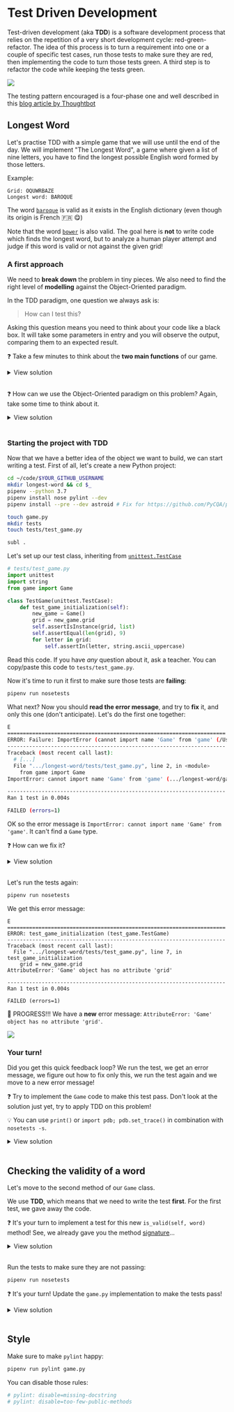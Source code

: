 # Test Driven Development

Test-driven development (aka **TDD**) is a software development process that relies on the repetition of a very short development cycle: red-green-refactor. The idea of this process is to turn a requirement into one or a couple of specific test cases, run those tests to make sure they are red, then implementing the code to turn those tests green. A third step is to refactor the code while keeping the tests green.

![](../../img/tdd.png)

The testing pattern encouraged is a four-phase one and well described in this [blog article by Thoughtbot](https://robots.thoughtbot.com/four-phase-test)

## Longest Word

Let's practise TDD with a simple game that we will use until the end of the day. We will implement "The Longest Word", a game where given a list of nine letters, you have to find the longest possible English word formed by those letters.

Example:

```
Grid: OQUWRBAZE
Longest word: BAROQUE
```

The word [`baroque`](https://en.wiktionary.org/wiki/baroque) is valid as it exists in the English dictionary (even though its origin is French 🇫🇷 😋)

Note that the word [`bower`](https://en.wiktionary.org/wiki/bower) is also valid. The goal here is **not** to write code which finds the longest word, but to analyze a human player attempt and judge if this word is valid or not against the given grid!

### A first approach

We need to **break down** the problem in tiny pieces. We also need to find the right level of **modelling** against the Object-Oriented paradigm.

In the TDD paradigm, one question we always ask is:

> How can I test this?

Asking this question means you need to think about your code like a black box. It will take some parameters in entry and you will observe the output, comparing them to an expected result.

❓ Take a few minutes to think about the **two main functions** of our game.

<details><summary>View solution</summary><p>

We need a first function to compute a grid of nine random letters:

```python
def random_grid():
    pass
```

We need another function which, given a nine letter grid, tells if a word is valid:

```python
def is_valid(word, grid):
    pass
```

</p></details>

<br>

❓ How can we use the Object-Oriented paradigm on this problem? Again, take some time to think about it.

<details><summary>View solution</summary><p>

We can create a `Game` class which will have the following blueprint:

1. Generate and hold a 9-letter random list
1. Test the validity of a word against this grid

</p></details>

<br>

### Starting the project with TDD

Now that we have a better idea of the object we want to build, we can start writing a test. First of all, let's create a new Python project:

```bash
cd ~/code/$YOUR_GITHUB_USERNAME
mkdir longest-word && cd $_
pipenv --python 3.7
pipenv install nose pylint --dev
pipenv install --pre --dev astroid # Fix for https://github.com/PyCQA/pylint/issues/2241

touch game.py
mkdir tests
touch tests/test_game.py

subl .
```

Let's set up our test class, inheriting from [`unittest.TestCase`](https://docs.python.org/3.7/library/unittest.html#basic-example)

```python
# tests/test_game.py
import unittest
import string
from game import Game

class TestGame(unittest.TestCase):
    def test_game_initialization(self):
        new_game = Game()
        grid = new_game.grid
        self.assertIsInstance(grid, list)
        self.assertEqual(len(grid), 9)
        for letter in grid:
            self.assertIn(letter, string.ascii_uppercase)

```

Read this code. If you have _any_ question about it, ask a teacher. You can copy/paste this code to `tests/test_game.py`.

Now it's time to run it first to make sure those tests are **failing**:

```bash
pipenv run nosetests
```

What next? Now you should **read the error message**, and try to **fix** it, and only this one (don't anticipate). Let's do the first one together:

```bash
E
======================================================================
ERROR: Failure: ImportError (cannot import name 'Game' from 'game' (/Users/seb/code/ssaunier/longest-word/game.py))
----------------------------------------------------------------------
Traceback (most recent call last):
  # [...]
  File ".../longest-word/tests/test_game.py", line 2, in <module>
    from game import Game
ImportError: cannot import name 'Game' from 'game' (.../longest-word/game.py)

----------------------------------------------------------------------
Ran 1 test in 0.004s

FAILED (errors=1)
```

OK so the error message is `ImportError: cannot import name 'Game' from 'game'`. It can't find a `Game` type.

❓ How can we fix it?

<details><summary>View solution</summary><p>

We need to create a `Game` class in the `./game.py` file:

```python
# game.py
class Game:
    pass
```

</p></details>

<br>

Let's run the tests again:

```bash
pipenv run nosetests
```

We get this error message:

```
E
======================================================================
ERROR: test_game_initialization (test_game.TestGame)
----------------------------------------------------------------------
Traceback (most recent call last):
  File ".../longest-word/tests/test_game.py", line 7, in test_game_initialization
    grid = new_game.grid
AttributeError: 'Game' object has no attribute 'grid'

----------------------------------------------------------------------
Ran 1 test in 0.004s

FAILED (errors=1)
```

🎉 PROGRESS!!! We have a **new** error message: `AttributeError: 'Game' object has no attribute 'grid'`.

![](../../img/new-error.jpg)

### Your turn!

Did you get this quick feedback loop? We run the test, we get an error message, we figure out how to fix only this, we run the test again and we move to a new error message!

❓ Try to implement the `Game` code to make this test pass. Don't look at the solution just yet, try to apply TDD on this problem!

💡 You can use `print()` or `import pdb; pdb.set_trace()` in combination with `nosetests -s`.

<details><summary>View solution</summary><p>

One possible implementation is:

```python
# game.py
import string
import random

class Game:
    def __init__(self):
        self.grid = []
        for _ in range(9):
            self.grid.append(random.choice(string.ascii_uppercase))
```

</p></details>

<br>

## Checking the validity of a word

Let's move to the second method of our `Game` class.

We use **TDD**, which means that we need to write the test **first**. For the first test, we gave away the code.

❓ It's your turn to implement a test for this new `is_valid(self, word)` method! See, we already gave you the method [signature](https://en.wikipedia.org/wiki/Type_signature#Method_signature)...

<details><summary>View solution</summary><p>

A possible implementation of the test would be:

```python
# tests/test_game.py

# [...]

    def test_empty_word_is_invalid(self):
        new_game = Game()
        self.assertIs(new_game.is_valid(''), False)

    def test_is_valid(self):
        new_game = Game()
        new_game.grid = list('KWEUEAKRZ') # Force the grid to a test case:
        self.assertIs(new_game.is_valid('EUREKA'), True)
        self.assertEqual(new_game.grid, list('KWEUEAKRZ')) # Make sure the grid remained untouched

    def test_is_invalid(self):
        new_game = Game()
        new_game.grid = list('KWEUEAKRZ') # Force the grid to a test case:
        self.assertIs(new_game.is_valid('SANDWICH'), False)
        self.assertEqual(new_game.grid, list('KWEUEAKRZ')) # Make sure the grid remained untouched
```

</p></details>

<br>

Run the tests to make sure they are not passing:

```bash
pipenv run nosetests
```

❓ It's your turn! Update the `game.py` implementation to make the tests pass!

<details><summary>View solution</summary><p>

A possible implemantation is:

```python
# game.py

# [...]

    def is_valid(self, word):
        if not word:
            return False
        letters = self.grid.copy() # Consume letters from the grid
        for letter in word:
            if letter in letters:
                letters.remove(letter)
            else:
                return False
        return True
```

</p></details>

<br>


## Style

Make sure to make `pylint` happy:

```bash
pipenv run pylint game.py
```

You can disable those rules:

```python
# pylint: disable=missing-docstring
# pylint: disable=too-few-public-methods
```
